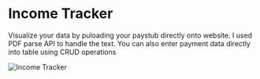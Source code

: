 <h1>Income Tracker</h1>
<p>Visualize your data by puloading your paystub directly onto website. I used PDF parse API to handle the text. You can also enter payment data directly into table using CRUD operations</p>

![Income Tracker](https://github.com/user-attachments/assets/c80dc9b4-af2f-478b-a0aa-0b1f84fe8715)

